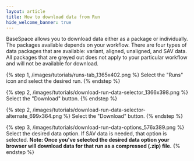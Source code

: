 ```yaml
---
layout: article
title: How to download data from Run
hide_welcome_banner: true
---
```


BaseSpace allows you to download data either as a package or individually. The packages available depends on your workflow. There are four types of data packages that are available:  variant, aligned, unaligned, and SAV data. All packages that are greyed out does not apply to your particular workflow and will not be available for download.

{% step 1, /images/tutorials/runs-tab_1365x402.png %}
Select the "Runs" icon and select the desired run.
{% endstep %}

{% step 2, /images/tutorials/download-run-data-selector_1366x398.png %}
Select  the "Download" button.
{% endstep %}

{% step 2, /images/tutorials/download-run-data-selector-alternate_699x364.png %}
Select  the "Download" button.
{% endstep %}

{% step 3, /images/tutorials/download-run-data-options_576x389.png %}
Select the desired data option. If SAV data is needed, that option is selected.
**Note: Once you've selected the desired data option your browser will download data for that run as a compressed (.zip) file.**
{% endstep %}

